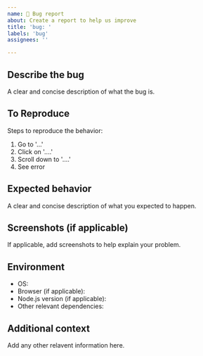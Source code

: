 ```yaml
---
name: 🐛 Bug report
about: Create a report to help us improve
title: 'bug: '
labels: 'bug'
assignees: ''

---
```


## Describe the bug

A clear and concise description of what the bug is.

## To Reproduce

Steps to reproduce the behavior:
1. Go to '...'
2. Click on '....'
3. Scroll down to '....'
4. See error

## Expected behavior

A clear and concise description of what you expected to happen.

## Screenshots (if applicable)

If applicable, add screenshots to help explain your problem.

## Environment

- OS: <!-- e.g., Windows 11, macOS Ventura -->
- Browser (if applicable): <!-- e.g., Chrome 120, Firefox 115 -->
- Node.js version (if applicable): <!-- Use the following command: `node -v` -->
- Other relevant dependencies: <!-- e.g., React 18, Next.js 14 -->

## Additional context

Add any other relavent information here.
